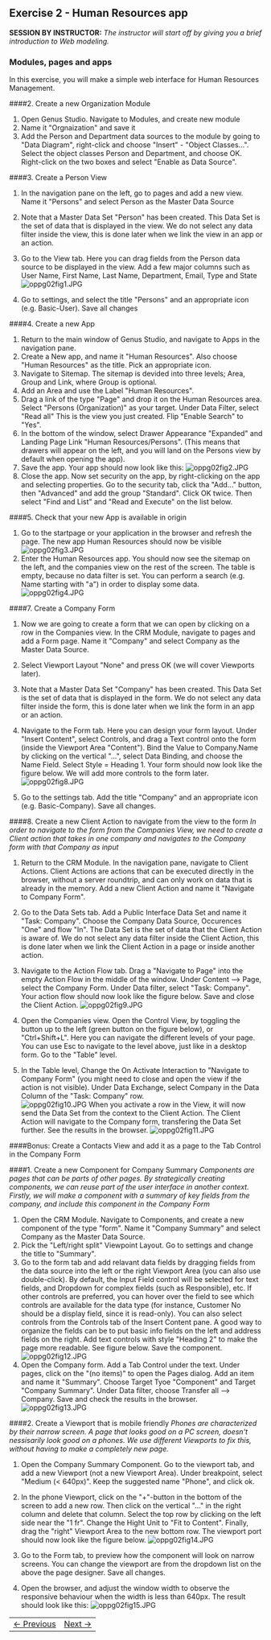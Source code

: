 ## Exercise 2 - Human Resources app
**SESSION BY INSTRUCTOR:** *The instructor will start off by giving you a brief introduction to Web modeling.*

### Modules, pages and apps
In this exercise, you will make a simple web interface for Human Resources Management.

####2. Create a new Organization Module

1. Open Genus Studio. Navigate to Modules, and create new module
2. Name it "Orgnaization" and save it
3. Add the Person and Department data sources to the module by going to "Data Diagram", right-click and choose "Insert" - "Object Classes...". Select the object classes Person and Department, and choose OK. Right-click on the two boxes and select "Enable as Data Source".
	   
####3. Create a Person View

1. In the navigation pane on the left, go to pages and add a new view. Name it "Persons" and select Person as the Master Data Source
2. Note that a Master Data Set "Person" has been created. This Data Set is the set of data that is displayed in the view. We do not select any data filter inside the view, this is done later when we link the view in an app or an action.

3. Go to the View tab. Here you can drag fields from the Person data source to be displayed in the view. Add a few major columns such as User Name, First Name, Last Name, Department, Email, Type and State
![oppg02fig1.JPG](media/oppg02fig1.JPG)
4. Go to settings, and select the title "Persons" and an appropriate icon (e.g. Basic-User). Save all changes
   
####4. Create a new App

1. Return to the main window of Genus Studio, and navigate to Apps in the navigation pane.
2. Create a New app, and name it "Human Resources". Also choose "Human Resources" as the title. Pick an appropriate icon.
3. Navigate to Sitemap. The sitemap is devided into three levels; Area, Group and Link, where Group is optional.
4. Add an Area and use the Label "Human Resources".
5. Drag a link of the type "Page" and drop it on the Human Resources area. Select "Persons (Organization)" as your target. Under Data Filter, select "Read all" This is the view you just created. Flip "Enable Search" to "Yes".
6. In the bottom of the window, select Drawer Appearance "Expanded" and Landing Page Link "Human Resources/Persons". (This means that drawers will appear on the left, and you will land on the Persons view by default when opening the app). 
7. Save the app. Your app should now look like this:
![oppg02fig2.JPG](media/oppg02fig2.JPG)
8. Close the app. Now set security on the app, by right-clicking on the app and selecting properties. Go to the security tab, click tha "Add..." button, then "Advanced" and add the group "Standard". Click OK twice. Then select "Find and List" and "Read and Execute" on the list below.
     
####5. Check that your new App is available in origin

1. Go to the startpage or your application in the browser and refresh the page. The new app Human Resources should now be visible
![oppg02fig3.JPG](media/oppg02fig3.JPG)
2. Enter the Human Resources app. You should now see the sitemap on the left, and the companies view on the rest of the screen. The table is empty, because no data filter is set. You can perform a search (e.g. Name starting with "a") in order to display some data.
![oppg02fig4.JPG](media/oppg02fig4.JPG)

####7. Create a Company Form

1. Now we are going to create a form that we can open by clicking on a row in the Companies view. In the CRM Module, navigate to pages and add a Form page. Name it "Company" and select Company as the Master Data Source. 
2. Select Viewport Layout "None" and press OK (we will cover Viewports later).
3. Note that a Master Data Set "Company" has been created. This Data Set is the set of data that is displayed in the form. We do not select any data filter inside the form, this is done later when we link the form in an app or an action.
4. Navigate to the Form tab. Here you can design your form layout. Under "Insert Content", select Controls, and drag a Text control onto the form (inside the Viewport Area "Content"). Bind the Value to Company.Name by clicking on the vertical "...", select Data Binding, and choose the Name Field. Select Style = Heading 1. Your form should now look like the figure below. We will add more controls to the form later.
![oppg02fig8.JPG](media/oppg02fig8.JPG)

5. Go to the settings tab. Add the title "Company" and an appropriate icon (e.g. Basic-Company). Save all changes.
 
####8. Create a new Client Action to navigate from the view to the form
*In order to navigate to the form from the Companies View, we need to create a Client action that takes in one company and navigates to the Company form with that Company as input*

1. Return to the CRM Module. In the navigation pane, navigate to Client Actions. Client Actions are actions that can be executed directly in the browser, without a server roundtrip, and can only work on data that is already in the memory. Add a new Client Action and name it "Navigate to Company Form".
2. Go to the Data Sets tab. Add a Public Interface Data Set and name it "Task: Company". Choose the Company Data Source, Occurences "One" and flow "In". The Data Set is the set of data that the Client Action is aware of. We do not select any data filter inside the Client Action, this is done later when we link the Client Action in a page or inside another action.
3. Navigate to the Action Flow tab. Drag a "Navigate to Page" into the empty Action Flow in the middle of the window. Under Content --> Page, select the Company Form. Under Data filter, select "Task: Company". Your action flow should now look like the figure below. Save and close the Client Action.
![oppg02fig9.JPG](media/oppg02fig9.JPG)

4. Open the Companies view. Open the Control View, by toggling the button up to the left (green button on the figure below), or "Ctrl+Shift+L". Here you can navigate the different levels of your page. You can use Esc to navigate to the level above, just like in a desktop form. Go to the "Table" level.
5. In the Table level, Change the On Activate Interaction to "Navigate to Company Form" (you might need to close and open the view if the action is not visible). Under Data Exchange, select Company in the Data Column of the "Task: Company" row.  
![oppg02fig10.JPG](media/oppg02fig10.JPG)
When you activate a row in the View, it will now send the Data Set from the context to the Client Action. The Client Action will navigate to the Company form, transfering the Data Set further. See the results in the browser.
![oppg02fig11.JPG](media/oppg02fig11.JPG)

####Bonus: 
Create a Contacts View and add it as a page to the Tab Control in the Company Form

  
####1. Create a new Component for Company Summary
*Components are pages that can be parts of other pages. By strategically creating components, we can reuse part of the user interface in another context. Firstly, we will make a component with a summary of key fields from the company, and include this component in the Company Form*

1. Open the CRM Module. Navigate to Components, and create a new component of the type "form". Name it "Company Summary" and select Company as the Master Data Source.
2. Pick the "Left/right split" Viewpoint Layout. Go to settings and change the title to "Summary".
3. Go to the form tab and add relavant data fields by dragging fields from the data source into the left or the right Viewport Area (you can also use double-click). By default, the Input Field control will be selected for text fields, and Dropdown for complex fields (such as Responsible), etc. If other controls are preferred, you can hover over the field to see which controls are available for the data type (for instance, Customer No should be a display field, since it is read-only). You can also select controls from the Controls tab of the Insert Content pane. A good way to organize the fields can be to put basic info fields on the left and address fields on the right. Add text controls with style "Heading 2" to make the page more readable. See figure below. Save the component.
![oppg02fig12.JPG](media/oppg02fig12.JPG)
4. Open the Company form. Add a Tab Control under the text. Under pages, click on the "(no items)" to open the Pages dialog. Add an item and name it "Summary". Choose Target Tyoe "Component" and Target "Company Summary". Under Data filter, choose Transfer all --> Company. Save and check the results in the browser.
![oppg02fig13.JPG](media/oppg02fig13.JPG)

####2. Create a Viewport that is mobile friendly
*Phones are characterized by their narrow screen. A page that looks good on a PC screen, doesn't nessisarily look good on a phones. We use different Viewports to fix this, without having to make a completely new page.*

1. Open the Company Summary Component. Go to the viewport tab, and add a new Viewport (not a new Viewport Area). Under breakpoint, select "Medium (< 640px)". Keep the suggested name "Phone", and click ok.
2. In the phone Viewport, click on the "+"-button in the bottom of the screen to add a new row. Then click on the vertical "..." in the right column and delete that column. Select the top row by clicking on the left side near the "1 fr". Change the Hight Unit to "Fit to Content". Finally, drag the "right" Viewport Area to the new bottom row. The viewport port should now look like the figure below.
![oppg02fig14.JPG](media/oppg02fig14.JPG)

3. Go to the Form tab, to preview how the component will look on narrow screens. You can change the viewport are from the dropdown list on the above the page designer. Save all changes.
4. Open the browser, and adjust the window width to observe the responsive behaviour when the width is less than 640px. The result should look like this:
![oppg02fig15.JPG](media/oppg02fig15.JPG)


<table>
   <tr><td><a href="exercise-01.md"><- Previous</a></td><td align="right"><a href="exercise-03.md">Next -></a></td></tr>
</table>
